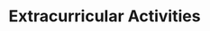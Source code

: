 ---
title: "Extracurricular Activities"
layout: "experience"
dataSource: "extracurricular"
draft: false
---
